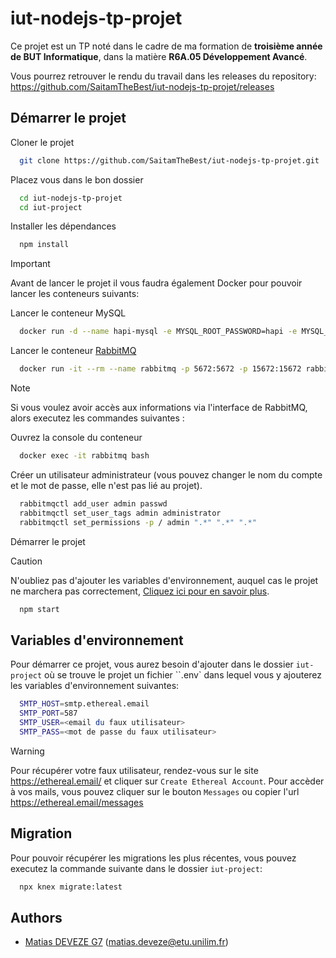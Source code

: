 
# iut-nodejs-tp-projet

Ce projet est un TP noté dans le cadre de ma formation de **troisième année de BUT Informatique**, dans la matière **R6A.05 Développement Avancé**.

Vous pourrez retrouver le rendu du travail dans les releases du repository: https://github.com/SaitamTheBest/iut-nodejs-tp-projet/releases




## Démarrer le projet 

Cloner le projet

```bash
  git clone https://github.com/SaitamTheBest/iut-nodejs-tp-projet.git
```

Placez vous dans le bon dossier

```bash
  cd iut-nodejs-tp-projet
  cd iut-project
```

Installer les dépendances

```bash
  npm install
```

> [!IMPORTANT]
> Avant de lancer le projet il vous faudra également Docker pour pouvoir lancer les conteneurs suivants:

Lancer le conteneur MySQL 

```bash
  docker run -d --name hapi-mysql -e MYSQL_ROOT_PASSWORD=hapi -e MYSQL_DATABASE=user -p 3307:3306 mysql:8.0 --default-authentication-plugin=mysql_native_password
```

Lancer le conteneur [RabbitMQ](https://www.rabbitmq.com/docs/download)

```bash
  docker run -it --rm --name rabbitmq -p 5672:5672 -p 15672:15672 rabbitmq:4.0-management
```

> [!NOTE]
> Si vous voulez avoir accès aux informations via l'interface de RabbitMQ, alors executez les commandes suivantes :

Ouvrez la console du conteneur

```bash
  docker exec -it rabbitmq bash
```

Créer un utilisateur administrateur (vous pouvez changer le nom du compte et le mot de passe, elle n'est pas lié au projet).

```bash
  rabbitmqctl add_user admin passwd
  rabbitmqctl set_user_tags admin administrator
  rabbitmqctl set_permissions -p / admin ".*" ".*" ".*"
```

Démarrer le projet

> [!CAUTION]
> N'oubliez pas d'ajouter les variables d'environnement, auquel cas le projet ne marchera pas correctement, [Cliquez ici pour en savoir plus](https://github.com/SaitamTheBest/iut-nodejs-tp-projet?tab=readme-ov-file#variables-denvironnement). 

```bash
  npm start
```


## Variables d'environnement

Pour démarrer ce projet, vous aurez besoin d'ajouter dans le dossier `iut-project` où se trouve le projet un fichier ``.env` dans lequel vous y ajouterez les variables d'environnement suivantes:

```bash
  SMTP_HOST=smtp.ethereal.email
  SMTP_PORT=587
  SMTP_USER=<email du faux utilisateur>
  SMTP_PASS=<mot de passe du faux utilisateur>
```
> [!WARNING]
> Pour récupérer votre faux utilisateur, rendez-vous sur le site https://ethereal.email/ et cliquer sur `Create Ethereal Account`. Pour accèder à vos mails, vous pouvez cliquer sur le bouton `Messages` ou copier l'url https://ethereal.email/messages 

## Migration 

Pour pouvoir récupérer les migrations les plus récentes, vous pouvez executez la commande suivante dans le dossier `iut-project`:

```bash
  npx knex migrate:latest   
```


## Authors

- [Matias DEVEZE G7](https://github.com/SaitamTheBest) (matias.deveze@etu.unilim.fr)

